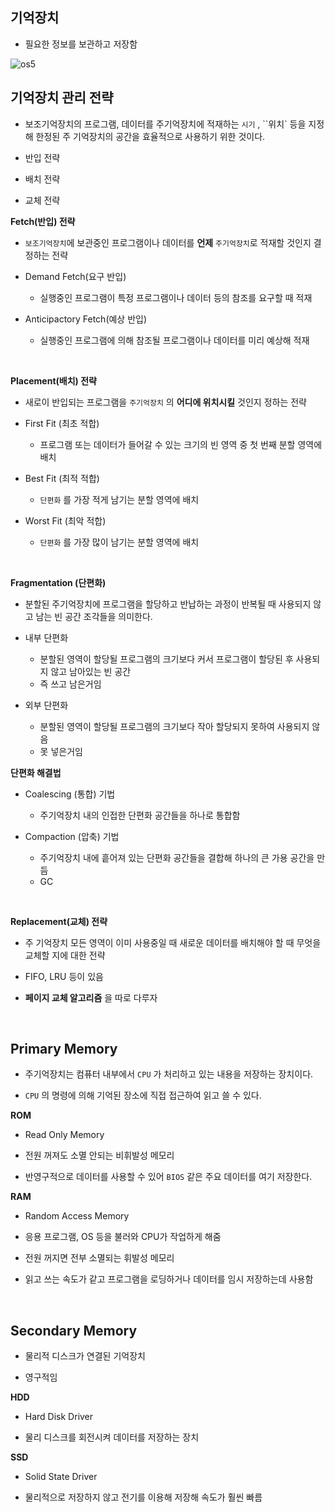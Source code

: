 
## 기억장치

- 필요한 정보를 보관하고 저장함

![os5](https://user-images.githubusercontent.com/76927397/164031024-72c83879-cfb4-4c31-beb2-2278eaa21bef.JPG)


## 기억장치 관리 전략

- 보조기억장치의 프로그램, 데이터를 주기억장치에 적재하는 `시기` , ``위치` 등을 지정해 한정된 주 기억장치의 공간을 효율적으로 사용하기 위한 것이다.

- 반입 전략
- 배치 전략
- 교체 전략


**Fetch(반입) 전략**

- `보조기억장치`에 보관중인 프로그램이나 데이터를 **언제** `주기억장치`로 적재할 것인지 결정하는 전략

- Demand Fetch(요구 반입)
	- 실행중인 프로그램이 특정 프로그램이나 데이터 등의 참조를 요구할 때 적재

- Anticipactory Fetch(예상 반입)
	- 실행중인 프로그램에 의해 참조될 프로그램이나 데이터를 미리 예상해 적재

<br>

**Placement(배치) 전략**

- 새로이 반입되는 프로그램을 `주기억장치` 의 **어디에 위치시킬** 것인지 정하는 전략

- First Fit (최초 적합)
	- 프로그램 또는 데이터가 들어갈 수 있는 크기의 빈 영역 중 첫 번째 분할 영역에 배치

- Best Fit (최적 적합)
	- `단편화` 를 가장 적게 남기는 분할 영역에 배치

- Worst Fit (최악 적합)
	- `단편화` 를 가장 많이 남기는 분할 영역에 배치

<br>

**Fragmentation (단편화)**

- 분할된 주기억장치에 프로그램을 할당하고 반납하는 과정이 반복될 때 사용되지 않고 남는 빈 공간 조각들을 의미한다.

- 내부 단편화
	- 분할된 영역이 할당될 프로그램의 크기보다 커서 프로그램이 할당된 후 사용되지 않고 남아있는 빈 공간
	- 즉 쓰고 남은거임

- 외부 단편화
	- 분할된 영역이 할당될 프로그램의 크기보다 작아 할당되지 못하여 사용되지 않음
	- 못 넣은거임


**단편화 해결법**

- Coalescing (통합) 기법
	- 주기억장치 내의 인접한 단편화 공간들을 하나로 통합함

- Compaction (압축) 기법
	- 주기억장치 내에 흩어져 있는 단편화 공간들을 결합해 하나의 큰 가용 공간을 만듬
	- GC



<br>

**Replacement(교체) 전략**

- 주 기억장치 모든 영역이 이미 사용중일 때 새로운 데이터를 배치해야 할 때 무엇을 교체할 지에 대한 전략

- FIFO, LRU 등이 있음

- **페이지 교체 알고리즘** 을 따로 다루자





<br>

## Primary Memory

- 주기억장치는 컴퓨터 내부에서 `CPU` 가 처리하고 있는 내용을 저장하는 장치이다.

- `CPU` 의 명령에 의해 기억된 장소에 직접 접근하여 읽고 쓸 수 있다.


**ROM**

- Read Only Memory

- 전원 꺼져도 소멸 안되는 비휘발성 메모리

- 반영구적으로 데이터를 사용할 수 있어 `BIOS` 같은 주요 데이터를 여기 저장한다.

**RAM**

- Random Access Memory

- 응용 프로그램, OS 등을 불러와 CPU가 작업하게 해줌

- 전원 꺼지면 전부 소멸되는 휘발성 메모리

- 읽고 쓰는 속도가 같고 프로그램을 로딩하거나 데이터를 임시 저장하는데 사용함

<br>

## Secondary Memory

- 물리적 디스크가 연결된 기억장치

- 영구적임

**HDD**

- Hard Disk Driver

- 물리 디스크를 회전시켜 데이터를 저장하는 장치

**SSD**

- Solid State Driver

- 물리적으로 저장하지 않고 전기를 이용해 저장해 속도가 훨씬 빠름

